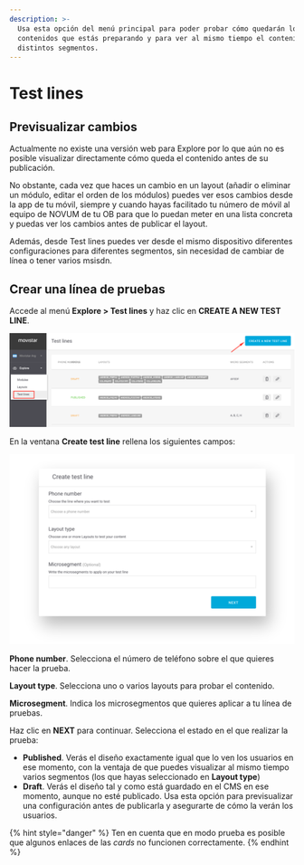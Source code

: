 ```yaml
---
description: >-
  Usa esta opción del menú principal para poder probar cómo quedarán los
  contenidos que estás preparando y para ver al mismo tiempo el contenido de
  distintos segmentos.
---
```


# Test lines

## Previsualizar cambios

Actualmente no existe una versión web para Explore por lo que aún no es posible visualizar directamente cómo queda el contenido antes de su publicación.

No obstante, cada vez que haces un cambio en un layout \(añadir o eliminar un módulo, editar el orden de los módulos\) puedes ver esos cambios desde la app de tu móvil, siempre y cuando hayas facilitado tu número de móvil al equipo de NOVUM de tu OB para que lo puedan meter en una lista concreta y puedas ver los cambios antes de publicar el layout.

Además, desde Test lines puedes ver desde el mismo dispositivo diferentes configuraciones para diferentes segmentos, sin necesidad de cambiar de línea o tener varios msisdn.

## Crear una línea de pruebas

Accede al menú **Explore &gt; Test lines** y haz clic en **CREATE A NEW TEST LINE**.

![](.gitbook/assets/image%20%2850%29.png)

En la ventana **Create test line** rellena los siguientes campos:

![](.gitbook/assets/image%20%2813%29.png)

**Phone number**. Selecciona el número de teléfono sobre el que quieres hacer la prueba.

**Layout type**. Selecciona uno o varios layouts para probar el contenido.

**Microsegment**. Indica los microsegmentos que quieres aplicar a tu línea de pruebas.

Haz clic en **NEXT** para continuar. Selecciona el estado en el que realizar la prueba:

* **Published**. Verás el diseño exactamente igual que lo ven los usuarios en ese momento, con la ventaja de que puedes visualizar al mismo tiempo varios segmentos \(los que hayas seleccionado en **Layout type**\)
* **Draft**. Verás el diseño tal y como está guardado en el CMS en ese momento, aunque no esté publicado. Usa esta opción para previsualizar una configuración antes de publicarla y asegurarte de cómo la verán los usuarios.

{% hint style="danger" %}
Ten en cuenta que en modo prueba es posible que algunos enlaces de las _cards_ no funcionen correctamente. 
{% endhint %}















